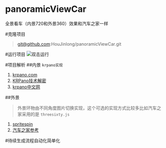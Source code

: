 # panoramicViewCar
全景看车（内景720和外景360）效果和汽车之家一样

#克隆项目

>git@github.com:HouJinlong/panoramicViewCar.git

#运行项目
![双击运行](https://all.img.s105.cn/kfupload/up/201810/30111745_9333.png)

#项目解析
##内景
`krpano实现`
1. [krpano.com](https://krpano.com/)
2. [KRPano技术解密](http://www.krpano.tech/)
3. [krpano中文网](http://www.krpano360.com)

##外景
> 外景环物由不同角度图片切换实现，这个可选的实现方式比较多比如汽车之家采用的是 `threesixty.js`
1. [spritespin](http://spritespin.ginie.eu/howto/)
2. [汽车之家参考](https://car.autohome.com.cn/vr/list-0-0-0-1.html)

#待续生成流程自动化简单化
